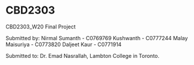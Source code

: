 # CBD2303
CBD2303_W20 Final Project


Submitted by:
Nirmal Sumanth - C0769769
Kushwanth - C0777244
Malay Maisuriya - C0773820
Daljeet Kaur - C0771914

Submitted to:
Dr. Emad Nasrallah,
Lambton College in Toronto.
